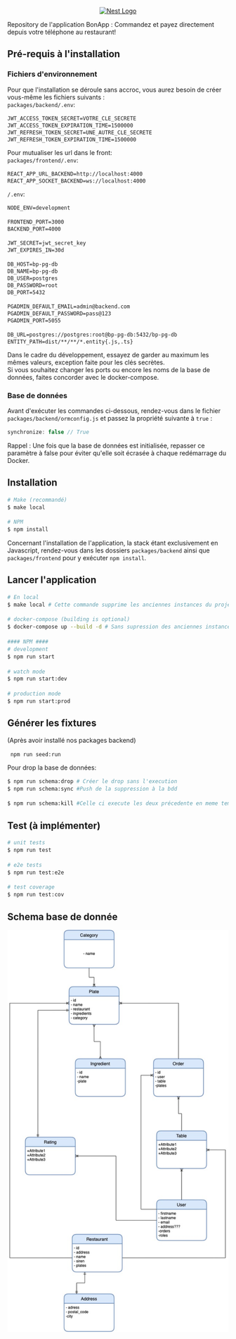 <p align="center">
  <a href="http://nestjs.com/" target="blank"><img src="https://nestjs.com/img/logo_text.svg" width="320" alt="Nest Logo" /></a>
</p>

Repository de l'application BonApp : Commandez et payez directement depuis votre téléphone au restaurant!

## Pré-requis à l'installation

### Fichiers d'environnement

Pour que l'installation se déroule sans accroc, vous aurez besoin de créer vous-même les fichiers suivants :  
```packages/backend/.env```:

```
JWT_ACCESS_TOKEN_SECRET=VOTRE_CLE_SECRETE
JWT_ACCESS_TOKEN_EXPIRATION_TIME=1500000
JWT_REFRESH_TOKEN_SECRET=UNE_AUTRE_CLE_SECRETE
JWT_REFRESH_TOKEN_EXPIRATION_TIME=1500000
```


Pour mutualiser les url dans le front:  
```packages/frontend/.env```:

```
REACT_APP_URL_BACKEND=http://localhost:4000
REACT_APP_SOCKET_BACKEND=ws://localhost:4000
```



```/.env```:

```
NODE_ENV=development

FRONTEND_PORT=3000
BACKEND_PORT=4000

JWT_SECRET=jwt_secret_key
JWT_EXPIRES_IN=30d

DB_HOST=bp-pg-db
DB_NAME=bp-pg-db
DB_USER=postgres
DB_PASSWORD=root
DB_PORT=5432

PGADMIN_DEFAULT_EMAIL=admin@backend.com
PGADMIN_DEFAULT_PASSWORD=pass@123
PGADMIN_PORT=5055

DB_URL=postgres://postgres:root@bp-pg-db:5432/bp-pg-db
ENTITY_PATH=dist/**/**/*.entity{.js,.ts}
```

Dans le cadre du développement, essayez de garder au maximum les mêmes valeurs, exception faite pour les clés
secrètes.  
Si vous souhaitez changer les ports ou encore les noms de la base de données, faites concorder avec le docker-compose.

### Base de données

Avant d'exécuter les commandes ci-dessous, rendez-vous dans le fichier ```packages/backend/ormconfig.js```
et passez la propriété suivante à ```true``` :

```javascript
synchronize: false // True
```

Rappel : Une fois que la base de données est initialisée, repasser ce paramètre à false pour éviter qu'elle soit écrasée
à chaque redémarrage du Docker.

## Installation

```bash
# Make (recommandé)
$ make local 

# NPM
$ npm install
```

Concernant l'installation de l'application, la stack étant exclusivement en Javascript, rendez-vous dans les dossiers
```packages/backend``` ainsi que ```packages/frontend``` pour y exécuter ```npm install```.

## Lancer l'application

```bash
# En local
$ make local # Cette commande supprime les anciennes instances du projet et le rebuild.

# docker-compose (building is optional)
$ docker-compose up --build -d # Sans supression des anciennes instances.

#### NPM ####
# development
$ npm run start

# watch mode
$ npm run start:dev

# production mode
$ npm run start:prod
```

## Générer les fixtures

(Après avoir installé nos packages backend)

``` npm run seed:run```

Pour drop la base de données:

```bash
$ npm run schema:drop # Créer le drop sans l'execution
$ npm run schema:sync #Push de la suppression à la bdd

$ npm run schema:kill #Celle ci execute les deux précedente en meme temps
```

## Test (à implémenter)

```bash
# unit tests
$ npm run test

# e2e tests
$ npm run test:e2e

# test coverage
$ npm run test:cov
```
## Schema base de donnée
![alt text](./bdd_bonApp.jpeg)
